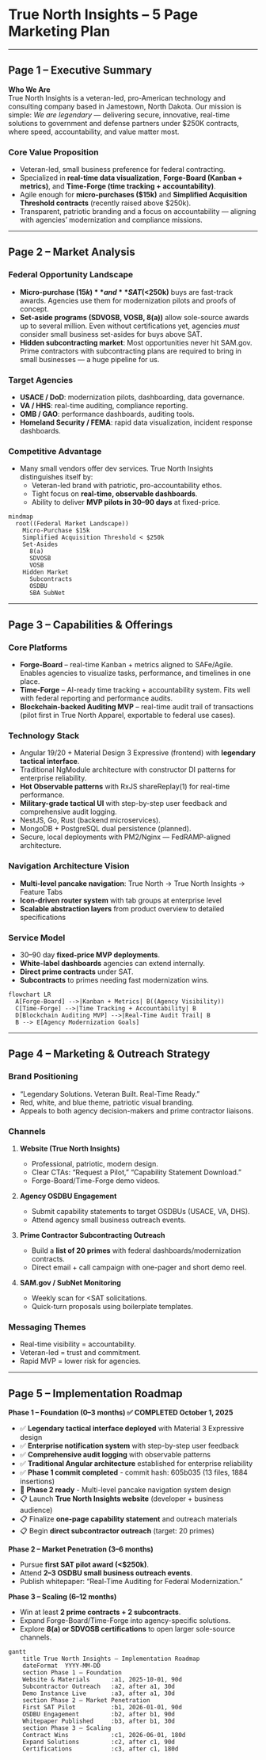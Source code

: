 # True North Insights – 5 Page Marketing Plan

---

## Page 1 – Executive Summary

**Who We Are**  
True North Insights is a veteran-led, pro-American technology and consulting company based in Jamestown, North Dakota. Our mission is simple: *We are legendary* — delivering secure, innovative, real-time solutions to government and defense partners under $250K contracts, where speed, accountability, and value matter most.

### Core Value Proposition

- Veteran-led, small business preference for federal contracting.  
- Specialized in **real-time data visualization**, **Forge-Board (Kanban + metrics)**, and **Time-Forge (time tracking + accountability)**.  
- Agile enough for **micro-purchases ($15k)** and **Simplified Acquisition Threshold contracts** (recently raised above $250k).  
- Transparent, patriotic branding and a focus on accountability — aligning with agencies’ modernization and compliance missions.

---

## Page 2 – Market Analysis

### Federal Opportunity Landscape

- **Micro-purchase ($15k)** and **SAT (<$250k)** buys are fast-track awards. Agencies use them for modernization pilots and proofs of concept.  
- **Set-aside programs (SDVOSB, VOSB, 8(a))** allow sole-source awards up to several million. Even without certifications yet, agencies *must* consider small business set-asides for buys above SAT.  
- **Hidden subcontracting market**: Most opportunities never hit SAM.gov. Prime contractors with subcontracting plans are required to bring in small businesses — a huge pipeline for us.  

### Target Agencies

- **USACE / DoD**: modernization pilots, dashboarding, data governance.  
- **VA / HHS**: real-time auditing, compliance reporting.  
- **OMB / GAO**: performance dashboards, auditing tools.  
- **Homeland Security / FEMA**: rapid data visualization, incident response dashboards.  

### Competitive Advantage

- Many small vendors offer dev services. True North Insights distinguishes itself by:  
  - Veteran-led brand with patriotic, pro-accountability ethos.  
  - Tight focus on **real-time, observable dashboards**.  
  - Ability to deliver **MVP pilots in 30–90 days** at fixed-price.  

```mermaid
mindmap
  root((Federal Market Landscape))
    Micro-Purchase $15k
    Simplified Acquisition Threshold < $250k
    Set-Asides
      8(a)
      SDVOSB
      VOSB
    Hidden Market
      Subcontracts
      OSDBU
      SBA SubNet
```

---

## Page 3 – Capabilities & Offerings

### Core Platforms

- **Forge-Board** – real-time Kanban + metrics aligned to SAFe/Agile. Enables agencies to visualize tasks, performance, and timelines in one place.  
- **Time-Forge** – AI-ready time tracking + accountability system. Fits well with federal reporting and performance audits.  
- **Blockchain-backed Auditing MVP** – real-time audit trail of transactions (pilot first in True North Apparel, exportable to federal use cases).  

### Technology Stack

- Angular 19/20 + Material Design 3 Expressive (frontend) with **legendary tactical interface**.  
- Traditional NgModule architecture with constructor DI patterns for enterprise reliability.
- **Hot Observable patterns** with RxJS shareReplay(1) for real-time performance.  
- **Military-grade tactical UI** with step-by-step user feedback and comprehensive audit logging.
- NestJS, Go, Rust (backend microservices).  
- MongoDB + PostgreSQL dual persistence (planned).  
- Secure, local deployments with PM2/Nginx — FedRAMP-aligned architecture.

### Navigation Architecture Vision

- **Multi-level pancake navigation**: True North → True North Insights → Feature Tabs
- **Icon-driven router system** with tab groups at enterprise level
- **Scalable abstraction layers** from product overview to detailed specifications  

### Service Model

- 30–90 day **fixed-price MVP deployments**.  
- **White-label dashboards** agencies can extend internally.  
- **Direct prime contracts** under SAT.  
- **Subcontracts** to primes needing fast modernization wins.  

```mermaid
flowchart LR
  A[Forge-Board] -->|Kanban + Metrics| B((Agency Visibility))
  C[Time-Forge] -->|Time Tracking + Accountability| B
  D[Blockchain Auditing MVP] -->|Real-Time Audit Trail| B
  B --> E[Agency Modernization Goals]
```

---

## Page 4 – Marketing & Outreach Strategy

### Brand Positioning

- “Legendary Solutions. Veteran Built. Real-Time Ready.”  
- Red, white, and blue theme, patriotic visual branding.  
- Appeals to both agency decision-makers and prime contractor liaisons.  

### Channels

1. **Website (True North Insights)**  
   - Professional, patriotic, modern design.  
   - Clear CTAs: “Request a Pilot,” “Capability Statement Download.”  
   - Forge-Board/Time-Forge demo videos.  

2. **Agency OSDBU Engagement**  
   - Submit capability statements to target OSDBUs (USACE, VA, DHS).  
   - Attend agency small business outreach events.  

3. **Prime Contractor Subcontracting Outreach**  
   - Build a **list of 20 primes** with federal dashboards/modernization contracts.  
   - Direct email + call campaign with one-pager and short demo reel.  

4. **SAM.gov / SubNet Monitoring**  
   - Weekly scan for <SAT solicitations.  
   - Quick-turn proposals using boilerplate templates.  

### Messaging Themes

- Real-time visibility = accountability.  
- Veteran-led = trust and commitment.  
- Rapid MVP = lower risk for agencies.  

---

## Page 5 – Implementation Roadmap

**Phase 1 – Foundation (0–3 months) ✅ COMPLETED October 1, 2025**  

- ✅ **Legendary tactical interface deployed** with Material 3 Expressive design
- ✅ **Enterprise notification system** with step-by-step user feedback  
- ✅ **Comprehensive audit logging** with observable patterns
- ✅ **Traditional Angular architecture** established for enterprise reliability
- ✅ **Phase 1 commit completed** - commit hash: 605b035 (13 files, 1884 insertions)
- 🎯 **Phase 2 ready** - Multi-level pancake navigation system design
- 📋 Launch **True North Insights website** (developer + business audience)  
- 📋 Finalize **one-page capability statement** and outreach materials  
- 📋 Begin **direct subcontractor outreach** (target: 20 primes)  

**Phase 2 – Market Penetration (3–6 months)**  

- Pursue **first SAT pilot award (<$250k)**.  
- Attend **2–3 OSDBU small business outreach events**.  
- Publish whitepaper: “Real-Time Auditing for Federal Modernization.”  

**Phase 3 – Scaling (6–12 months)**  

- Win at least **2 prime contracts + 2 subcontracts**.  
- Expand Forge-Board/Time-Forge into agency-specific solutions.  
- Explore **8(a) or SDVOSB certifications** to open larger sole-source channels.  

```mermaid
gantt
    title True North Insights – Implementation Roadmap
    dateFormat  YYYY-MM-DD
    section Phase 1 – Foundation
    Website & Materials      :a1, 2025-10-01, 90d
    Subcontractor Outreach   :a2, after a1, 30d
    Demo Instance Live       :a3, after a1, 30d
    section Phase 2 – Market Penetration
    First SAT Pilot          :b1, 2026-01-01, 90d
    OSDBU Engagement         :b2, after b1, 90d
    Whitepaper Published     :b3, after b1, 30d
    section Phase 3 – Scaling
    Contract Wins            :c1, 2026-06-01, 180d
    Expand Solutions         :c2, after c1, 90d
    Certifications           :c3, after c1, 180d
```
